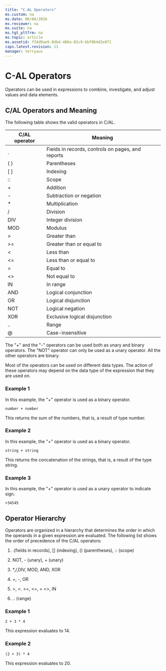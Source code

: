 ```yaml
---
title: "C-AL Operators"
ms.custom: na
ms.date: 06/04/2016
ms.reviewer: na
ms.suite: na
ms.tgt_pltfrm: na
ms.topic: article
ms.assetid: f34d9ae5-8dbd-406a-82c9-bbf064d2e871
caps.latest.revision: 11
manager: terryaus
---
```

# C-AL Operators
Operators can be used in expressions to combine, investigate, and adjust values and data elements.  
  
## C\/AL Operators and Meaning  
 The following table shows the valid operators in C\/AL.  
  
|C\/AL operator|Meaning|  
|--------------------|-------------|  
|.|Fields in records, controls on pages, and reports|  
|\( \)|Parentheses|  
|\[ \]|Indexing|  
|::|Scope|  
|\+|Addition|  
|\-|Subtraction or negation|  
|\*|Multiplication|  
|\/|Division|  
|DIV|Integer division|  
|MOD|Modulus|  
|\>|Greater than|  
|\>\=|Greater than or equal to|  
|\<|Less than|  
|\<\=|Less than or equal to|  
|\=|Equal to|  
|\<\>|Not equal to|  
|IN|In range|  
|AND|Logical conjunction|  
|OR|Logical disjunction|  
|NOT|Logical negation|  
|XOR|Exclusive logical disjunction|  
|..|Range|  
|@|Case\-insensitive|  
  
 The "\+" and the "\-" operators can be used both as unary and binary operators. The "NOT" operator can only be used as a unary operator. All the other operators are binary.  
  
 Most of the operators can be used on different data types. The action of these operators may depend on the data type of the expression that they are used on.  
  
### Example 1  
 In this example, the "\+" operator is used as a binary operator.  
  
```  
number + number  
```  
  
 This returns the sum of the numbers, that is, a result of type number.  
  
### Example 2  
 In this example, the "\+" operator is used as a binary operator.  
  
```  
string + string  
```  
  
 This returns the concatenation of the strings, that is, a result of the type string.  
  
### Example 3  
 In this example, the "\+" operator is used as a unary operator to indicate sign.  
  
```  
+34545  
```  
  
## Operator Hierarchy  
 Operators are organized in a hierarchy that determines the order in which the operands in a given expression are evaluated. The following list shows the order of precedence of the C\/AL operators:  
  
1.  .\(fields in records\), \[\] \(indexing\), \(\) \(parentheses\), :: \(scope\)  
  
2.  NOT, \- \(unary\), \+ \(unary\)  
  
3.  \*,\/,DIV, MOD, AND, XOR  
  
4.  \+, \-, OR  
  
5.  \>, \<. \>\=, \<\=, \= \<\>, IN  
  
6.  .. \(range\)  
  
### Example 1  
  
```  
2 + 3 * 4  
```  
  
 This expression evaluates to 14.  
  
### Example 2  
  
```  
(2 + 3) * 4  
```  
  
 This expression evaluates to 20.
